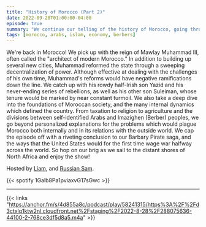```yaml
---
title: "History of Morocco (Part 2)"
date: 2022-09-28T01:00:00-04:00
episode: true
summary: "We continue our telling of the history of Morocco, going through to the beginning of the 19th century and explaining the factors behind the Moroccan state's structural weakness."
tags: [morocco, arabs, islam, economy, berbers]
---
```


We're back in Morocco! We pick up with the reign of Mawlay Muhammad III, often called the "architect of modern Morocco." In addition to building up several new cities, Muhammad reformed the state through a sweeping decentralization of power. Although effective at dealing with the challenges of his own time, Muhammad's reforms would have negative ramifications down the line. We catch up with his rowdy half-Irish son Yazid and his never-ending series of rebellions, as well as his other son Suleiman, whose tenure would be marked by near constant turmoil. We also take a deep dive into the foundations of Moroccan society, and the many internal dynamics which defined the country. From taxation to religion to agriculture and the divisions between self-identified Arabs and Imazighen (Berber) peoples, we go beyond personalized explanations for the problems which would plague Morocco both internally and in its relations with the outside world. We cap the episode off with a riveting conclusion to our Barbary Pirate saga, and the ways that the United States would for the first time wage war halfway across the world. So hop on our brig as we sail to the distant shores of North Africa and enjoy the show!

Hosted by [Liam](https://twitter.com/LegoRacers2), and [Russian Sam](https://twitter.com/reelCheburashka).

{{< spotify 1Galb8Pa1pviaxvG17sGwc >}}

---

{{< links "https://anchor.fm/s/4d855a8c/podcast/play/58241315/https%3A%2F%2Fd3ctxlq1ktw2nl.cloudfront.net%2Fstaging%2F2022-8-28%2F288075636-44100-2-768ce3df5d8a5.m4a" >}}
